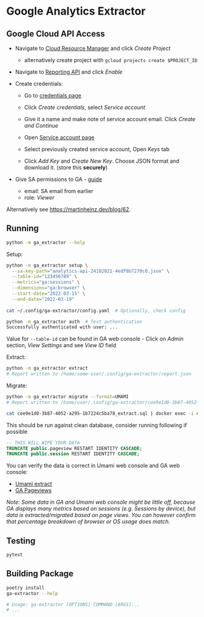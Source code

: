 # Google Analytics Extractor

## Google Cloud API Access

- Navigate to [Cloud Resource Manager](https://console.cloud.google.com/cloud-resource-manager) and click _Create Project_
    - alternatively create project with `gcloud projects create $PROJECT_ID`
- Navigate to [Reporting API](https://console.cloud.google.com/apis/library/analyticsreporting.googleapis.com) and click _Enable_
- Create credentials:
    - Go to [credentials page](https://console.cloud.google.com/apis/credentials)
    - Click _Create credentials_, select _Service account_
    - Give it a name and make note of service account email. Click _Create and Continue_

    - Open [Service account page](https://console.cloud.google.com/iam-admin/serviceaccounts)
    - Select previously created service account, Open _Keys_ tab
    - Click _Add Key_ and _Create New Key_. Choose JSON format and download it. (store this **securely**)

- Give SA permissions to GA - [guide](https://support.google.com/analytics/answer/1009702#Add)
    - email: SA email from earlier
    - role: _Viewer_
  
Alternatively see <https://martinheinz.dev/blog/62>. 
  
## Running

```bash
python -m ga_extractor --help
```

Setup:

```bash
python -m ga_extractor setup \
  --sa-key-path="analytics-api-24102021-4edf0b7270c0.json" \
  --table-id="123456789" \
  --metrics="ga:sessions" \
  --dimensions="ga:browser" \
  --start-date="2022-03-15" \
  --end-date="2022-03-19"
  
cat ~/.config/ga-extractor/config.yaml  # Optionally, check config

python -m ga_extractor auth  # Test authentication
Successfully authenticated with user: ...
```

Value for `--table-id` can be found in GA web console - Click on _Admin_ section, _View Settings_ and see _View ID_ field 

Extract:

```bash
python -m ga_extractor extract
# Report written to /home/some-user/.config/ga-extractor/report.json
```

Migrate:

```bash
python -m ga_extractor migrate --format=UMAMI
# Report written to /home/user/.config/ga-extractor/cee9e1d0-3b87-4052-a295-1b7224c5ba78_extract.sql

cat cee9e1d0-3b87-4052-a295-1b7224c5ba78_extract.sql | docker exec -i db psql -Upostgres -a blog
```

This should be run against clean database, consider running following if possible

```sql
-- THIS WILL WIPE YOUR DATA
TRUNCATE public.pageview RESTART IDENTITY CASCADE;
TRUNCATE public.session RESTART IDENTITY CASCADE;
```

You can verify the data is correct in Umami web console and GA web console:

- [Umami extract](./assets/umami-migration.png)
- [GA Pageviews](./assets/ga-pageviews.png)

_Note: Some data in GA and Umami web console might be little off, because GA displays many metrics based on sessions (e.g. Sessions by device), but data is extracted/migrated based on page views. You can however confirm that percentage breakdown of browser or OS usage does match._

## Testing

```bash
pytest
```

## Building Package

```bash
poetry install
ga-extractor --help

# Usage: ga-extractor [OPTIONS] COMMAND [ARGS]...
# ...
```